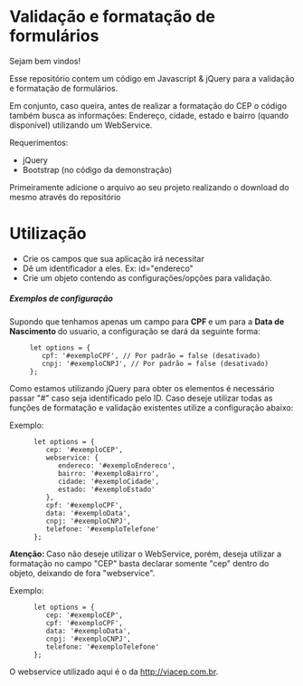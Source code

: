 # Validação e formatação de formulários

Sejam bem vindos! 

<p> Esse repositório contem um código em Javascript & jQuery para a validação e formatação de formulários. </p>
<p> Em conjunto, caso queira, antes de realizar a formatação do CEP o código também busca as informações: Endereço, cidade, estado e bairro (quando disponível) utilizando um WebService.</p>

<p> Requerimentos: </p>
<ul>
   <li> jQuery </li>
   <li> Bootstrap (no código da demonstração) </li>
</ul>

Primeiramente adicione o arquivo ao seu projeto realizando o download do mesmo através do repositório

<blockquote> <script src="validador-formularios.js"></script> </blockquote>

<h1> Utilização </h1>

<ul>
   <li> Crie os campos que sua aplicação irá necessitar </li>
   <li> Dê um identificador a eles. Ex: id="endereco" </li>
   <li> Crie um objeto contendo as configurações/opções para validação.</li>
</ul>

<h5> Exemplos de configuração </h5>

Supondo que tenhamos apenas um campo para <strong> CPF </strong> e um para a <strong> Data de Nascimento </strong> do usuario, a configuração se dará da seguinte forma:

 ```
      let options = {
         cpf: '#exemploCPF', // Por padrão = false (desativado)
         cnpj: '#exemploCNPJ', // Por padrão = false (desativado)
      };
```   

Como estamos utilizando jQuery para obter os elementos é necessário passar "#" caso seja identificado pelo ID.
Caso deseje utilizar todas as funções de formatação e validação existentes utilize a configuração abaixo:

Exemplo:

```
      let options = {
         cep: '#exemploCEP',
         webservice: {  
            endereco: '#exemploEndereco', 
            bairro: '#exemploBairro', 
            cidade: '#exemploCidade',  
            estado: '#exemploEstado'
         },
         cpf: '#exemploCPF', 
         data: '#exemploData', 
         cnpj: '#exemploCNPJ',
         telefone: '#exemploTelefone' 
      };
```    

<strong> Atenção: </strong> Caso não deseje utilizar o WebService, porém, deseja utilizar a formatação no campo "CEP" basta declarar somente "cep" dentro do objeto, deixando de fora "webservice".

Exemplo:

```
      let options = {
         cep: '#exemploCEP',
         cpf: '#exemploCPF', 
         data: '#exemploData', 
         cnpj: '#exemploCNPJ',
         telefone: '#exemploTelefone' 
      };
```    

O webservice utilizado aqui é o da http://viacep.com.br.


